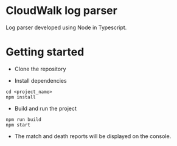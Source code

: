 # CloudWalk log parser

Log parser developed using Node in Typescript.

# Getting started
- Clone the repository

- Install dependencies
```
cd <project_name>
npm install
```

- Build and run the project
```
npm run build
npm start
```

- The match and death reports will be displayed on the console.